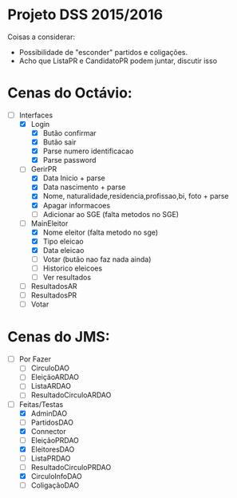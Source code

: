 # Projeto DSS 2015/2016

Coisas a considerar:
- Possibilidade de "esconder" partidos e coligações.
- Acho que ListaPR e CandidatoPR podem juntar, discutir isso

# Cenas do Octávio:

- [ ] Interfaces
  - [x] Login
    - [x] Butão confirmar
    - [x] Butão sair
    - [x] Parse numero identificacao
    - [x] Parse password
  - [ ] GerirPR
    - [x] Data Inicio + parse
    - [x] Data nascimento + parse
    - [x] Nome, naturalidade,residencia,profissao,bi, foto + parse
    - [x] Apagar informacoes
    - [ ] Adicionar ao SGE (falta metodos no SGE)
  - [ ] MainEleitor
    - [x] Nome eleitor (falta metodo no sge)
    - [x] Tipo eleicao
    - [x] Data eleicao
    - [ ] Votar (butão nao faz nada ainda)
    - [ ] Historico eleicoes
    - [ ] Ver resultados
  - [ ] ResultadosAR
  - [ ] ResultadosPR
  - [ ] Votar

# Cenas do JMS:

- [ ] Por Fazer
  - [ ] CirculoDAO
  - [ ] EleiçãoARDAO
  - [ ] ListaARDAO
  - [ ] ResultadoCirculoARDAO

- [ ] Feitas/Testas
  - [X] AdminDAO
  - [ ] PartidosDAO
  - [X] Connector
  - [ ] EleiçãoPRDAO
  - [X] EleitoresDAO
  - [ ] ListaPRDAO
  - [ ] ResultadoCirculoPRDAO
  - [X] CirculoInfoDAO
  - [ ] ColigaçãoDAO
